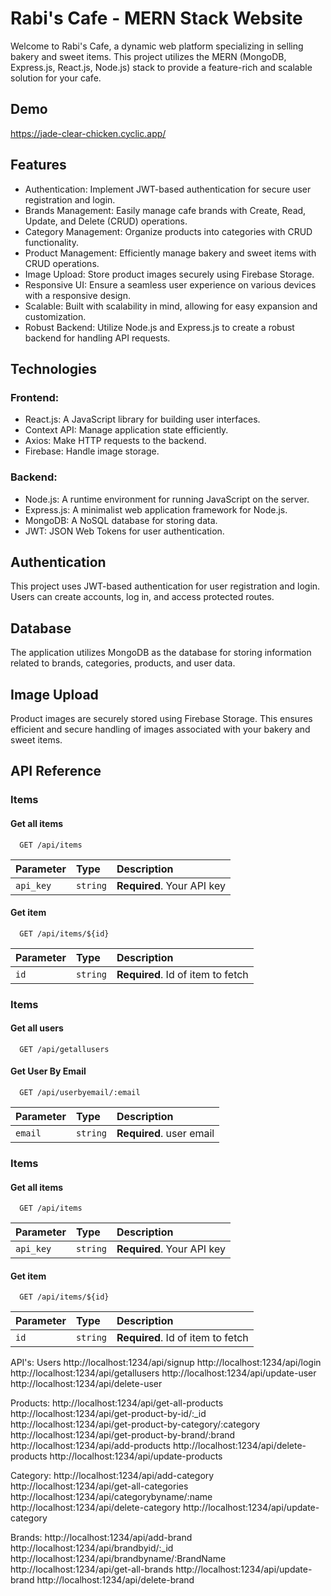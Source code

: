 
# Rabi's Cafe - MERN Stack Website

Welcome to Rabi's Cafe, a dynamic web platform specializing in selling bakery and sweet items. This project utilizes the MERN (MongoDB, Express.js, React.js, Node.js) stack to provide a feature-rich and scalable solution for your cafe.




## Demo

https://jade-clear-chicken.cyclic.app/


## Features

- Authentication: Implement JWT-based authentication for secure user registration and login.
- Brands Management: Easily manage cafe brands with Create, Read, Update, and Delete (CRUD) operations.
- Category Management: Organize products into categories with CRUD functionality.
- Product Management: Efficiently manage bakery and sweet items with CRUD operations.
- Image Upload: Store product images securely using Firebase Storage.
- Responsive UI: Ensure a seamless user experience on various devices with a responsive design.
- Scalable: Built with scalability in mind, allowing for easy expansion and customization.
- Robust Backend: Utilize Node.js and Express.js to create a robust backend for handling API requests.

## Technologies
### Frontend:
- React.js: A JavaScript library for building user interfaces.
- Context API: Manage application state efficiently.
- Axios: Make HTTP requests to the backend.
- Firebase: Handle image storage.
### Backend:
- Node.js: A runtime environment for running JavaScript on the server.
- Express.js: A minimalist web application framework for Node.js.
- MongoDB: A NoSQL database for storing data.
- JWT: JSON Web Tokens for user authentication.

## Authentication
This project uses JWT-based authentication for user registration and login. Users can create accounts, log in, and access protected routes.

## Database
The application utilizes MongoDB as the database for storing information related to brands, categories, products, and user data.

## Image Upload
Product images are securely stored using Firebase Storage. This ensures efficient and secure handling of images associated with your bakery and sweet items.
## API Reference

### Items
#### Get all items

```http
  GET /api/items
```

| Parameter | Type     | Description                |
| :-------- | :------- | :------------------------- |
| `api_key` | `string` | **Required**. Your API key |

#### Get item

```http
  GET /api/items/${id}
```

| Parameter | Type     | Description                       |
| :-------- | :------- | :-------------------------------- |
| `id`      | `string` | **Required**. Id of item to fetch |




### Items
#### Get all users

```http
  GET /api/getallusers
```

#### Get User By Email

```http
  GET /api/userbyemail/:email
```

| Parameter | Type     | Description                       |
| :-------- | :------- | :-------------------------------- |
| `email`      | `string` | **Required**. user email |



### Items
#### Get all items

```http
  GET /api/items
```

| Parameter | Type     | Description                |
| :-------- | :------- | :------------------------- |
| `api_key` | `string` | **Required**. Your API key |

#### Get item

```http
  GET /api/items/${id}
```

| Parameter | Type     | Description                       |
| :-------- | :------- | :-------------------------------- |
| `id`      | `string` | **Required**. Id of item to fetch |

API's:
Users
http://localhost:1234/api/signup
http://localhost:1234/api/login
http://localhost:1234/api/getallusers
http://localhost:1234/api/update-user
http://localhost:1234/api/delete-user

Products:
http://localhost:1234/api/get-all-products
http://localhost:1234/api/get-product-by-id/:_id
http://localhost:1234/api/get-product-by-category/:category
http://localhost:1234/api/get-product-by-brand/:brand
http://localhost:1234/api/add-products
http://localhost:1234/api/delete-products
http://localhost:1234/api/update-products

Category:
http://localhost:1234/api/add-category
http://localhost:1234/api/get-all-categories
http://localhost:1234/api/categorybyname/:name
http://localhost:1234/api/delete-category
http://localhost:1234/api/update-category

Brands:
http://localhost:1234/api/add-brand
http://localhost:1234/api/brandbyid/:_id
http://localhost:1234/api/brandbyname/:BrandName
http://localhost:1234/api/get-all-brands
http://localhost:1234/api/update-brand
http://localhost:1234/api/delete-brand
